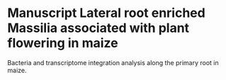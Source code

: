 # Manuscript Lateral root enriched Massilia associated with plant flowering in maize
Bacteria and transcriptome integration analysis along the primary root in maize.
